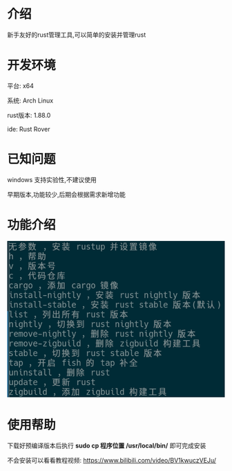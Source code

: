 # 介绍

新手友好的rust管理工具,可以简单的安装并管理rust

# 开发环境

平台: x64

系统: Arch Linux

rust版本: 1.88.0

ide: Rust Rover

# 已知问题

windows 支持实验性,不建议使用

早期版本,功能较少,后期会根据需求新增功能

# 功能介绍

![参数命令](./参数命令.png)

# 使用帮助

下载好预编译版本后执行 **sudo cp 程序位置 /usr/local/bin/** 即可完成安装

不会安装可以看看教程视频: https://www.bilibili.com/video/BV1kwuczVEJu/